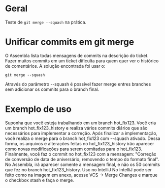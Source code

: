 # Geral
Teste de `git merge --squash` na prática. 

# Unificar commits em git merge

O Assembla lista todas mensagens de commits na descrição do ticket. Fazer muitos commits em um ticket dificulta para quem quer ver o histórico de comentários. A solução encontrada foi usar o:

`git merge --squash`

Através do parâmetro --squash é possível fazer merge entres branches sem adicionar os commits para o branch final.

# Exemplo de uso

Suponha que você esteja trabalhando em um branch hot_fix123. Você cria um branch hot_fix123_history e realiza vários commits diários que são necessários para implementar a correção. Após finalizar a implementação, você realiza o merge para o branch hot_fix123 com --squash ativado. Dessa forma, os arquivos e alterações feitas no hot_fix123_history irão aparecer como novas modificações para serem comitadas para o hot_fix123.
Finalmente, você faz o commit no hot_fix123 com a mensagem: "Correção de conversão de data de aniversário, removendo o tempo do formato final". No Assembla, irá aparecer somente a mensagem final, e não os 50 commits que fez no branch hot_fix123_history.
Uso no IntelliJ
No IntelliJ pode ser feito como na imagem em anexo, acesse VCS -> Merge Changes e marque o checkbox stash e faça o merge.
